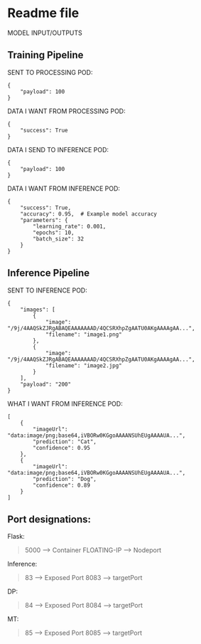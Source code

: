 # Readme file
MODEL INPUT/OUTPUTS

## Training Pipeline
SENT TO PROCESSING POD:

```
{
    "payload": 100
}
```

DATA I WANT FROM PROCESSING POD:

```
{
    "success": True
}
```

DATA I SEND TO INFERENCE POD:

```
{
    "payload": 100
}
```

DATA I WANT FROM INFERENCE POD:

```
{
    "success": True,
    "accuracy": 0.95,  # Example model accuracy
    "parameters": {
        "learning_rate": 0.001,
        "epochs": 10,
        "batch_size": 32
    }
}
```

## Inference Pipeline
SENT TO INFERENCE POD:

```
{
    "images": [
        {
            "image": "/9j/4AAQSkZJRgABAQEAAAAAAAD/4QCSRXhpZgAATU0AKgAAAAgAA...",
            "filename": "image1.png"
        },
        {
            "image": "/9j/4AAQSkZJRgABAQEAAAAAAAD/4QCSRXhpZgAATU0AKgAAAAgAA...",
            "filename": "image2.jpg"
        }
    ],
    "payload": "200"
}
```

WHAT I WANT FROM INFERENCE POD:

```
[
    {
        "imageUrl": "data:image/png;base64,iVBORw0KGgoAAAANSUhEUgAAAAUA...",
        "prediction": "Cat",
        "confidence": 0.95
    },
    {
        "imageUrl": "data:image/png;base64,iVBORw0KGgoAAAANSUhEUgAAAAUA...",
        "prediction": "Dog",
        "confidence": 0.89
    }
]
```


## Port designations:

Flask:
> 5000 --> Container
> FLOATING-IP --> Nodeport 

Inference:
> 83 --> Exposed Port
> 8083 --> targetPort

DP:
> 84 --> Exposed Port
> 8084 --> targetPort

MT:
> 85 --> Exposed Port
> 8085 --> targetPort